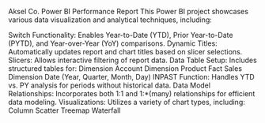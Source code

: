 Aksel Co. Power BI Performance Report
This Power BI project showcases various data visualization and analytical techniques, including:

Switch Functionality: Enables Year-to-Date (YTD), Prior Year-to-Date (PYTD), and Year-over-Year (YoY) comparisons.
Dynamic Titles: Automatically updates report and chart titles based on slicer selections.
Slicers: Allows interactive filtering of report data.
Data Table Setup: Includes structured tables for:
Dimension Account
Dimension Product
Fact Sales
Dimension Date (Year, Quarter, Month, Day)
INPAST Function: Handles YTD vs. PY analysis for periods without historical data.
Data Model Relationships: Incorporates both 1:1 and 1:*(many) relationships for efficient data modeling.
Visualizations: Utilizes a variety of chart types, including:
Column
Scatter
Treemap
Waterfall
